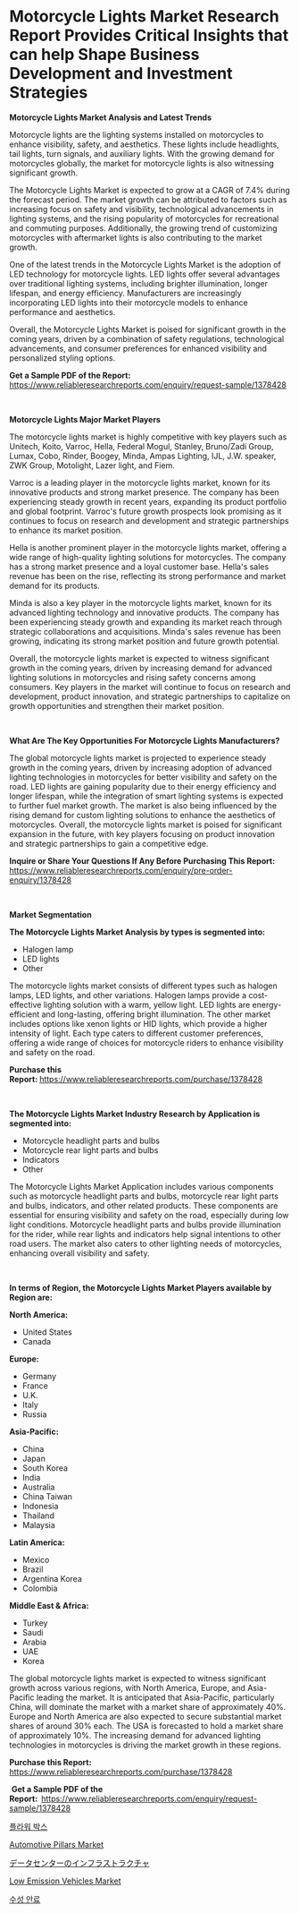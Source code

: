 <p><h1>Motorcycle Lights Market Research Report Provides Critical Insights that can help Shape Business Development and Investment Strategies</h1></p><p><strong>Motorcycle Lights Market Analysis and Latest Trends</strong></p>
<p><p>Motorcycle lights are the lighting systems installed on motorcycles to enhance visibility, safety, and aesthetics. These lights include headlights, tail lights, turn signals, and auxiliary lights. With the growing demand for motorcycles globally, the market for motorcycle lights is also witnessing significant growth.</p><p>The Motorcycle Lights Market is expected to grow at a CAGR of 7.4% during the forecast period. The market growth can be attributed to factors such as increasing focus on safety and visibility, technological advancements in lighting systems, and the rising popularity of motorcycles for recreational and commuting purposes. Additionally, the growing trend of customizing motorcycles with aftermarket lights is also contributing to the market growth.</p><p>One of the latest trends in the Motorcycle Lights Market is the adoption of LED technology for motorcycle lights. LED lights offer several advantages over traditional lighting systems, including brighter illumination, longer lifespan, and energy efficiency. Manufacturers are increasingly incorporating LED lights into their motorcycle models to enhance performance and aesthetics.</p><p>Overall, the Motorcycle Lights Market is poised for significant growth in the coming years, driven by a combination of safety regulations, technological advancements, and consumer preferences for enhanced visibility and personalized styling options.</p></p>
<p><strong>Get a Sample PDF of the Report:&nbsp;</strong> <a href="https://www.reliableresearchreports.com/enquiry/request-sample/1378428">https://www.reliableresearchreports.com/enquiry/request-sample/1378428</a></p>
<p>&nbsp;</p>
<p><strong>Motorcycle Lights Major Market Players</strong></p>
<p><p>The motorcycle lights market is highly competitive with key players such as Unitech, Koito, Varroc, Hella, Federal Mogul, Stanley, Bruno/Zadi Group, Lumax, Cobo, Rinder, Boogey, Minda, Ampas Lighting, IJL, J.W. speaker, ZWK Group, Motolight, Lazer light, and Fiem.</p><p>Varroc is a leading player in the motorcycle lights market, known for its innovative products and strong market presence. The company has been experiencing steady growth in recent years, expanding its product portfolio and global footprint. Varroc's future growth prospects look promising as it continues to focus on research and development and strategic partnerships to enhance its market position.</p><p>Hella is another prominent player in the motorcycle lights market, offering a wide range of high-quality lighting solutions for motorcycles. The company has a strong market presence and a loyal customer base. Hella's sales revenue has been on the rise, reflecting its strong performance and market demand for its products.</p><p>Minda is also a key player in the motorcycle lights market, known for its advanced lighting technology and innovative products. The company has been experiencing steady growth and expanding its market reach through strategic collaborations and acquisitions. Minda's sales revenue has been growing, indicating its strong market position and future growth potential.</p><p>Overall, the motorcycle lights market is expected to witness significant growth in the coming years, driven by increasing demand for advanced lighting solutions in motorcycles and rising safety concerns among consumers. Key players in the market will continue to focus on research and development, product innovation, and strategic partnerships to capitalize on growth opportunities and strengthen their market position.</p></p>
<p>&nbsp;</p>
<p><strong>What Are The Key Opportunities For Motorcycle Lights Manufacturers?</strong></p>
<p><p>The global motorcycle lights market is projected to experience steady growth in the coming years, driven by increasing adoption of advanced lighting technologies in motorcycles for better visibility and safety on the road. LED lights are gaining popularity due to their energy efficiency and longer lifespan, while the integration of smart lighting systems is expected to further fuel market growth. The market is also being influenced by the rising demand for custom lighting solutions to enhance the aesthetics of motorcycles. Overall, the motorcycle lights market is poised for significant expansion in the future, with key players focusing on product innovation and strategic partnerships to gain a competitive edge.</p></p>
<p><strong>Inquire or Share Your Questions If Any Before Purchasing This Report:</strong> <a href="https://www.reliableresearchreports.com/enquiry/pre-order-enquiry/1378428">https://www.reliableresearchreports.com/enquiry/pre-order-enquiry/1378428</a></p>
<p>&nbsp;</p>
<p><strong>Market Segmentation</strong></p>
<p><strong>The Motorcycle Lights Market Analysis by types is segmented into:</strong></p>
<p><ul><li>Halogen lamp</li><li>LED lights</li><li>Other</li></ul></p>
<p><p>The motorcycle lights market consists of different types such as halogen lamps, LED lights, and other variations. Halogen lamps provide a cost-effective lighting solution with a warm, yellow light. LED lights are energy-efficient and long-lasting, offering bright illumination. The other market includes options like xenon lights or HID lights, which provide a higher intensity of light. Each type caters to different customer preferences, offering a wide range of choices for motorcycle riders to enhance visibility and safety on the road.</p></p>
<p><strong>Purchase this Report:&nbsp;</strong><a href="https://www.reliableresearchreports.com/purchase/1378428">https://www.reliableresearchreports.com/purchase/1378428</a></p>
<p>&nbsp;</p>
<p><strong>The Motorcycle Lights Market Industry Research by Application is segmented into:</strong></p>
<p><ul><li>Motorcycle headlight parts and bulbs</li><li>Motorcycle rear light parts and bulbs</li><li>Indicators</li><li>Other</li></ul></p>
<p><p>The Motorcycle Lights Market Application includes various components such as motorcycle headlight parts and bulbs, motorcycle rear light parts and bulbs, indicators, and other related products. These components are essential for ensuring visibility and safety on the road, especially during low light conditions. Motorcycle headlight parts and bulbs provide illumination for the rider, while rear lights and indicators help signal intentions to other road users. The market also caters to other lighting needs of motorcycles, enhancing overall visibility and safety.</p></p>
<p>&nbsp;</p>
<p><strong>In terms of Region, the Motorcycle Lights Market Players available by Region are:</strong></p>
<p>
    <p> <strong> North America: </strong>
        <ul>
            <li>United States</li>
            <li>Canada</li>
        </ul>
        </p> 
    <p> <strong> Europe: </strong>
        <ul>
            <li>Germany</li>
            <li>France</li>
            <li>U.K.</li>
            <li>Italy</li>
            <li>Russia</li>
        </ul>
        </p> 
    <p> <strong> Asia-Pacific: </strong>
        <ul>
            <li>China</li>
            <li>Japan</li>
            <li>South Korea</li>
            <li>India</li>
            <li>Australia</li>
            <li>China Taiwan</li>
            <li>Indonesia</li>
            <li>Thailand</li>
            <li>Malaysia</li>
        </ul>
        </p> 
    <p> <strong> Latin America: </strong>
        <ul>
            <li>Mexico</li>
            <li>Brazil</li>
            <li>Argentina Korea</li>
            <li>Colombia</li>
        </ul>
        </p> 
    <p> <strong> Middle East & Africa: </strong>
        <ul>
            <li>Turkey</li>
            <li>Saudi</li>
            <li>Arabia</li>
            <li>UAE</li>
            <li>Korea</li>
        </ul>
    </p>
    </p>
<p><p>The global motorcycle lights market is expected to witness significant growth across various regions, with North America, Europe, and Asia-Pacific leading the market. It is anticipated that Asia-Pacific, particularly China, will dominate the market with a market share of approximately 40%. Europe and North America are also expected to secure substantial market shares of around 30% each. The USA is forecasted to hold a market share of approximately 10%. The increasing demand for advanced lighting technologies in motorcycles is driving the market growth in these regions.</p></p>
<p><strong>Purchase this Report: </strong><a href="https://www.reliableresearchreports.com/purchase/1378428">https://www.reliableresearchreports.com/purchase/1378428</a></p>
<p>&nbsp;<strong>Get a Sample PDF of the Report:&nbsp;&nbsp;</strong><a href="https://www.reliableresearchreports.com/enquiry/request-sample/1378428">https://www.reliableresearchreports.com/enquiry/request-sample/1378428</a></p>
<p><strong></strong></p>
<p><p><a href="https://medium.com/@bixlfnpgdrqkjy8/%EA%BD%83-%EC%83%81%EC%9E%90-%EC%8B%9C%EC%9E%A5-%EC%A0%90%EC%9C%A0%EC%9C%A8-%EB%B3%80%ED%99%94-%EB%B0%8F-%EC%8B%9C%EC%9E%A5-%EC%84%B1%EC%9E%A5-%EC%B6%94%EC%9D%B4-2024-2031-74c4cced58a1">플라워 박스</a></p><p><a href="https://github.com/pjcfca/Market-Research-Report-List-1/blob/main/automotive-pillars-market.md">Automotive Pillars Market</a></p><p><a href="https://medium.com/@deonnorth8/%E3%83%87%E3%83%BC%E3%82%BF%E3%82%BB%E3%83%B3%E3%82%BF%E3%83%BC%E3%82%A4%E3%83%B3%E3%83%95%E3%83%A9%E5%B8%82%E5%A0%B4%E3%81%AE%E3%83%A1%E3%83%88%E3%83%AA%E3%82%AF%E3%82%B9%E3%82%92%E8%A7%A3%E8%AA%AD%E3%81%99%E3%82%8B-%E5%B8%82%E5%A0%B4%E3%82%B7%E3%82%A7%E3%82%A2-%E3%83%88%E3%83%AC%E3%83%B3%E3%83%89-%E6%88%90%E9%95%B7%E3%83%91%E3%82%BF%E3%83%BC%E3%83%B3-3a4950eaa945">データセンターのインフラストラクチャ</a></p><p><a href="https://github.com/johnbach50/Market-Research-Report-List-2/blob/main/low-emission-vehicles-market.md">Low Emission Vehicles Market</a></p><p><a href="https://medium.com/@kennyhtyeller0787/%EB%AC%BC%EC%84%B1-%EB%B2%A0%EC%9D%B4%EC%8A%A4-%ED%94%BC%EA%B7%B8%EB%A8%BC%ED%8A%B8-%EC%8B%9C%EC%9E%A5-%EB%B6%84%EC%84%9D-cagr-%EC%8B%9C%EC%9E%A5-%EC%84%B8%EB%B6%84%ED%99%94-%EB%B0%8F-%EA%B8%80%EB%A1%9C%EB%B2%8C-%EC%82%B0%EC%97%85-%EA%B0%9C%EC%9A%94-9ed7898d2e89">수성 안료</a></p></p>
